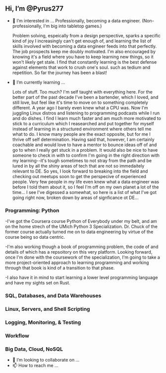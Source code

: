 ## Hi, I’m @Pyrus277  
  
- 👀 I’m interested in ...
     Professionally, becoming a data engineer. (Non-professionally, I'm big into tabletop games.) 
       
     Problem solving, espeically from a design perspective, sparks a specific kind of joy I increasingly can't get enough of, 
     and learning the list of skills involved with becoming a data engineer feeds into that perfectly. The job prospects keep me 
     doubly motivated. I'm also encouraged by knowing it's a field where you have to keep learning new things, so it won't
     likely get stale. I find that constantly learning is the best defense against elements that work to crush one's soul. such as 
     tedium and repetition. So far the journey has been a blast!
       
- 🌱 I’m currently learning ...
       
     Lots of stuff. Too much? I'm self taught with everything here. For the better part of the past decade I've been a bartender, 
     which I loved, and still love, but feel like it's time to move on to something completely different. A year ago I barely even knew 
     what a CPU was. Now I'm juggling Linux distros and listening to programming podcasts while I run and do dishes. 
     I find I learn much faster and am much more motivated to stick to a curriculum which I reasearched and put together for myself 
     instead of learning in a structured environment where others tell me what to do. I know many people are the exact opposite, but for 
     me I thrive off self determination. Having said that, however, I am certainly coachable and would love to have a mentor to bounce 
     ideas off of and go to when I really get stuck in a problem. It would also be nice to have someone to check in with to confirm I'm 
     going in the right direction with my learning--it's tough sometimes to not stray from the path and be lured in by all the shiny areas 
     of tech that are not so immedaitely relevant to DE. So yes, I look forward to breaking into the field and checking out meetups soon 
     to get the perspecive of experienced people. Very few people in my life even knew what a data engineer was before I told them about 
     it, so I feel I'm off on my own planet a lot of the time... I see I've digessed a somewhat, so here is a list of what I've got 
     going right now, broken down by areas of signficance ot DE...  

### Programming: Python       
       
   -I've got the Coursera course Python of Everybody under my belt, and am on the home strech of the UMich Python 3 Specialization.
    Dr. Chuck of the former course actually turned me on to data engineering by virtue of the course being so data centric. 
              
   -I'm also working though a book of programming problem, the code of and details of which has a repsoitory on this very platform.
    Looking forward, once I'm done with the coursework of the specialization, I'm going to take a more project-oriented approach to 
    learning programming and working through that book is kind of a transition to that phase.
              
   -I also have it in mind to start learning a lower level programming language and have my sights set on Rust. 
            
### SQL, Databases, and Data Warehouses
       
       
### Linux, Servers, and Shell Scripting
       
### Logging, Monitoring, & Testing
       
### Workflow
       
### Big Data, Cloud, NoSQL
        
       

- 💞️ I’m looking to collaborate on ...
- 📫 How to reach me ...

<!---
Pyrus277/Pyrus277 is a ✨ special ✨ repository because its `README.md` (this file) appears on your GitHub profile.
You can click the Preview link to take a look at your changes.
--->
